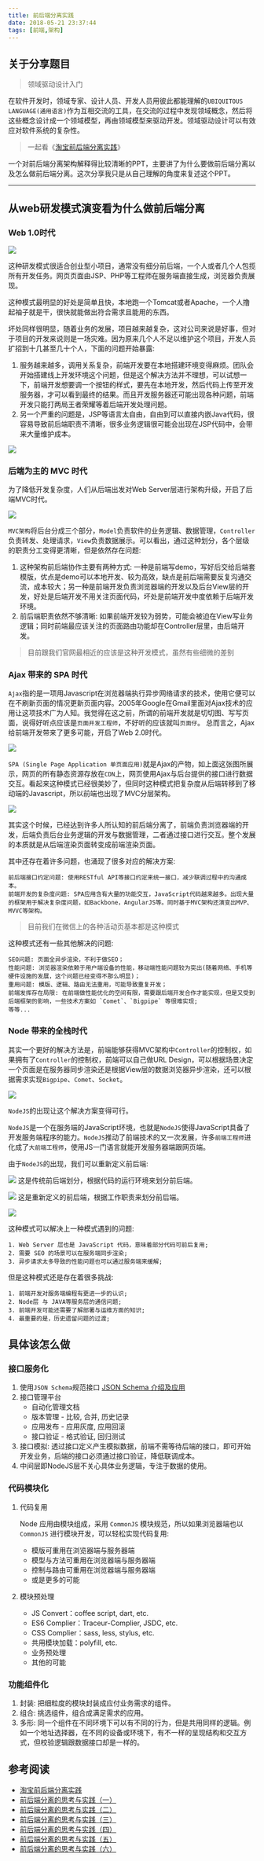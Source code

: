 ```yaml
---
title: 前后端分离实践
date: 2018-05-21 23:37:44
tags: [前端,架构]
---
```


## 关于分享题目

> 领域驱动设计入门

在软件开发时，领域专家、设计人员、开发人员用彼此都能理解的`UBIQUITOUS LANGUAGE(通用语言)`作为互相交流的工具，在交流的过程中发现领域概念，然后将这些概念设计成一个领域模型，再由领域模型来驱动开发。领域驱动设计可以有效应对软件系统的复杂性。

> 一起看《[淘宝前后端分离实践](http://2014.jsconf.cn/slides/herman-taobaoweb/#/)》

一个对前后端分离架构解释得比较清晰的PPT，主要讲了为什么要做前后端分离以及怎么做前后端分离。这次分享我只是从自己理解的角度来复述这个PPT。

------

## 从web研发模式演变看为什么做前后端分离

### Web 1.0时代
![](http://p71z5ohu8.bkt.clouddn.com/15268833538629.jpg)

这种研发模式很适合创业型小项目，通常没有细分前后端，一个人或者几个人包揽所有开发任务。网页页面由JSP、PHP等工程师在服务端直接生成，浏览器负责展现。

这种模式最明显的好处是简单且快，本地跑一个Tomcat或者Apache，一个人撸起袖子就是干，很快就能做出符合需求且能用的东西。

坏处同样很明显，随着业务的发展，项目越来越复杂，这对公司来说是好事，但对于项目的开发来说则是一场灾难。因为原来几个人不足以维护这个项目，开发人员扩招到十几甚至几十个人，下面的问题开始暴露:

1. 服务越来越多，调用关系复杂，前端开发要在本地搭建环境变得麻烦。团队会开始搭建线上开发环境这个问题，但是这个解决方法并不理想，可以试想一下，前端开发想要调一个按钮的样式，要先在本地开发，然后代码上传至开发服务器，才可以看到最终的结果。而且开发服务器还可能出现各种问题，前端开发只能打两局王者荣耀等着后端开发处理问题。
2. 另一个严重的问题是，JSP等语言太自由，自由到可以直接内嵌Java代码，很容易导致前后端职责不清晰，很多业务逻辑很可能会出现在JSP代码中，会带来大量维护成本。


![](http://p71z5ohu8.bkt.clouddn.com/15268849595355.jpg)

### 后端为主的 MVC 时代
为了降低开发复杂度，人们从后端出发对Web Server层进行架构升级，开启了后端MVC时代。

![](http://p71z5ohu8.bkt.clouddn.com/15268852141152.jpg)

`MVC架构`将后台分成三个部分，`Model`负责软件的业务逻辑、数据管理，`Controller`负责转发、处理请求，`View`负责数据展示。可以看出，通过这种划分，各个层级的职责分工变得更清晰，但是依然存在问题:

1. 这种架构前后端协作主要有两种方式: 一种是前端写demo，写好后交给后端套模版，优点是demo可以本地开发、较为高效，缺点是前后端需要反复沟通交流，成本较大；另一种是前端开发负责浏览器端的开发以及后台View层的开发，好处是后端开发不用关注页面代码，坏处是前端开发中度依赖于后端开发环境。
2. 前后端职责依然不够清晰: 如果前端开发较为弱势，可能会被迫在View写业务逻辑；同时前端最应该关注的页面路由功能却在Controller层里，由后端开发。

> 目前跟我们官网最相近的应该是这种开发模式，虽然有些细微的差别

### Ajax 带来的 SPA 时代
`Ajax`指的是一项用Javascript在浏览器端执行异步网络请求的技术，使用它便可以在不刷新页面的情况更新页面内容。2005年Google在Gmail里面对Ajax技术的应用让这项技术广为人知。我觉得在这之前，所谓的前端开发就是切切图、写写页面，说得好听点应该是`页面开发工程师`，不好听的应该就叫`页面仔`。
总而言之，Ajax给前端开发带来了更多可能，开启了Web 2.0时代。

![](http://p71z5ohu8.bkt.clouddn.com/15268875566214.jpg)

`SPA (Single Page Application 单页面应用)`就是Ajax的产物，如上面这张图所展示，网页的所有静态资源存放在`CDN`上，网页使用Ajax与后台提供的接口进行数据交互。看起来这种模式已经很美妙了，但同时这种模式把复杂度从后端转移到了移动端的Javascript，所以前端也出现了MVC分层架构。

![](http://p71z5ohu8.bkt.clouddn.com/15268882078705.jpg)

其实这个时候，已经达到许多人所认知的前后端分离了，前端负责浏览器端的开发，后端负责后台业务逻辑的开发与数据管理，二者通过接口进行交互。整个发展的本质就是从后端渲染页面转变成前端渲染页面。

其中还存在着许多问题，也涌现了很多对应的解决方案:

    前后端接口约定问题: 使用RESTful API等接口约定来统一接口，减少联调过程中的沟通成本。
    前端开发的复杂度问题: SPA应用含有大量的功能交互，JavaScript代码越来越多。出现大量的框架用于解决复杂度问题，如Backbone，AngularJS等。同时基于MVC架构还演变出MVP、MVVC等架构。

> 目前我们在微信上的各种活动页基本都是这种模式

这种模式还有一些其他解决的问题:

    SEO问题: 页面全异步渲染，不利于做SEO；
    性能问题: 浏览器渲染依赖于用户端设备的性能，移动端性能问题较为突出(随着网络、手机等硬件设施的发展，这个问题已经变得不那么明显)；
    重用问题: 模版、逻辑、路由无法重用，可能导致重复开发；
    前端发挥存在局限: 在前端做性能优化的空间有限，需要跟后端开发合作才能实现，但是又受到后端框架的影响，一些技术方案如 `Comet`、`Bigpipe` 等很难实现;
    等等...

### Node 带来的全栈时代
其实一个更好的解决方法是，前端能够获得MVC架构中`Controller`的控制权，如果拥有了`Controller`的控制权，前端可以自己做URL Design，可以根据场景决定一个页面是在服务器同步渲染还是根据View层的数据浏览器异步渲染，还可以根据需求实现`Bigpipe`、`Comet`、`Socket`。

![](http://p71z5ohu8.bkt.clouddn.com/15268918113821.jpg)

`NodeJS`的出现让这个解决方案变得可行。

`NodeJS`是一个在服务端的JavaScript环境，也就是`NodeJS`使得JavaScript具备了开发服务端程序的能力。`NodeJS`推动了前端技术的又一次发展，许多`前端工程师`进化成了`大前端工程师`，使用JS一门语言就能开发服务器端跟网页端。

由于`NodeJS`的出现，我们可以重新定义前后端:

![](http://p71z5ohu8.bkt.clouddn.com/15268915779213.jpg)
这是传统前后端划分，根据代码的运行环境来划分前后端。

![](http://p71z5ohu8.bkt.clouddn.com/15268916262401.jpg)
这是重新定义的前后端，根据工作职责来划分前后端。

![](http://p71z5ohu8.bkt.clouddn.com/15268922267634.jpg)

这种模式可以解决上一种模式遇到的问题:

    1. Web Server 层也是 JavaScript 代码，意味着部分代码可前后复用;
    2. 需要 SEO 的场景可以在服务端同步渲染;
    3. 异步请求太多导致的性能问题也可以通过服务端来缓解;

但是这种模式还是存在着很多挑战:

    1. 前端开发对服务端编程有更进一步的认识;
    2. Node层 与 JAVA等服务层的通信问题;
    3. 前端开发可能还需要了解部署与运维方面的知识;
    4. 最重要的是，历史遗留问题的过渡;

## 具体该怎么做

### 接口服务化
1. 使用`JSON Schema`规范接口 [JSON Schema 介绍及应用](http://imweb.io/topic/56b1b4bb5c49f9d377ed8ee9)
2. 接口管理平台
    - 自动化管理文档
    - 版本管理 - 比较, 合并, 历史记录
    - 应用发布 - 应用灰度, 应用回滚
    - 接口验证 - 格式验证, 回归测试
3. 接口模拟: 透过接口定义产生模拟数据，前端不需等待后端的接口，即可开始开发业务，后端的接口必须通过接口验证，降低联调成本。
4. 中间层即NodeJS层不关心具体业务逻辑，专注于数据的使用。

### 代码模块化

1. 代码复用

    Node 应用由模块组成，采用 `CommonJS` 模块规范，所以如果浏览器端也以 `CommonJS` 进行模块开发，可以轻松实现代码复用:
    - 模版可重用在浏览器端与服务器端
    - 模型与方法可重用在浏览器端与服务器端
    - 控制与路由可重用在浏览器端与服务器端
    - 或是更多的可能

2. 模块预处理
    - JS Convert：coffee script, dart, etc.
    - ES6 Complier：Traceur-Complier, JSDC, etc.
    - CSS Complier：sass, less, stylus, etc.
    - 共用模块加载：polyfill, etc.
    - 业务预处理
    - 其他的可能


### 功能组件化

1. 封装: 把细粒度的模块封装成应付业务需求的组件。
2. 组合: 挑选组件，组合成满足需求的应用。
3. 多形: 同一个组件在不同环境下可以有不同的行为，但是共用同样的逻辑。例如一个地址选择器，在不同的设备或环境下，有不一样的呈现结构和交互方式，但校验逻辑跟数据接口却是一样的。

## 参考阅读

- [淘宝前后端分离实践](http://2014.jsconf.cn/slides/herman-taobaoweb/#/)
- [前后端分离的思考与实践（一）](http://taobaofed.org/blog/2014/04/05/practice-of-separation-of-front-end-from-back-end/)
- [前后端分离的思考与实践（二）](http://taobaofed.org/blog/2014/04/05/practice-of-separation-of-front-end-from-back-end-2/)
- [前后端分离的思考与实践（三）](http://taobaofed.org/blog/2014/04/05/practice-of-separation-of-front-end-from-back-end-3/)
- [前后端分离的思考与实践（四）](http://taobaofed.org/blog/2014/04/05/practice-of-separation-of-front-end-from-back-end-4/)
- [前后端分离的思考与实践（五）](http://taobaofed.org/blog/2014/04/05/practice-of-separation-of-front-end-from-back-end-5/)
- [前后端分离的思考与实践（六）](http://taobaofed.org/blog/2014/04/05/practice-of-separation-of-front-end-from-back-end-6/)

